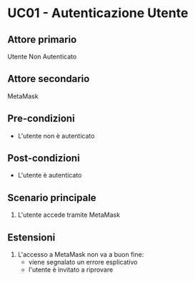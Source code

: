 # UC01 - Autenticazione Utente

## Attore primario
Utente Non Autenticato

## Attore secondario
MetaMask

## Pre-condizioni
- L'utente non è autenticato

## Post-condizioni
- L'utente è autenticato

## Scenario principale
1. L'utente accede tramite MetaMask

## Estensioni
1. L'accesso a MetaMask non va a buon fine:
    - viene segnalato un errore esplicativo
    - l'utente è invitato a riprovare